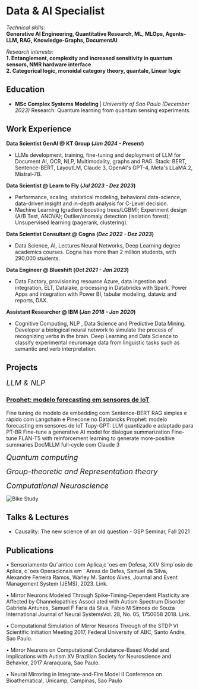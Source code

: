 # Data & AI Specialist

*Technical skills:*<br>
**Generative AI Engineering, Quantitative Research, ML, MLOps, Agents-LLM, RAG, Knowledge-Graphs, DocumentAI**

*Research interests:*<br>
**1. Entanglement, complexity and increased sensitivity in quantum sensors, NMR hardware interface**<br>
**2. Categorical logic, monoidal category theory, quantale, Linear logic**<br>

## Education
-
  **MSc Complex Systems Modeling**	| *University of Sao Paulo (_December 2023_)* Research: Quantum learning from quantum sensing experiments.
  
## Work Experience
**Data Scientist GenAI @ KT Group (_Jan 2024 - Present_)**
- LLMs development, training, fine-tuning and deployment of LLM for Document AI, OCR, NLP, Multimodality, graphs and RAG. Stack: BERT, Sentence-BERT, LayoutLM, Claude 3, OpenAI's GPT-4, Meta's LLaMA 2, Mistral-7B.
  
**Data Scientist @ Learn to Fly (_Jul 2023 - Dez 2023_)**
- Performance, scaling, statistical modeling, behavioral data-science, data-driven insight and in-depth analysis for C-Level decision.
- Machine Learning (gradient boosting trees/LGBM); Experiment design (A/B Test, ANOVA); Outlier/anomaly detection (isolation forest); Unsupervised learning (pagerank, clustering).
  
**Data Scientist Consultant @ Cogna (_Dec 2022 - Dez 2023_)**
-  Data Science, AI, Lectures Neural Networks, Deep Learning degree academics courses. Cogna has more than 2 million students, with 290,000 students.
   
**Data Engineer @ Blueshift (_Oct 2021 - Jan 2023_)**
-  Data Factory, provisioning resource Azure, data ingestion and integration, ELT, Datalake, processing in Databricks with Spark. Power Apps and integration with Power BI, tabular modeling, dataviz and reports, DAX.
  
**Assistant Researcher @ IBM (_Jan 2018 - Jan 2020_)**
- Cognitive Computing, NLP , Data Science and Predictive Data Mining. Developer a biological neural network to simulate the process of recognizing verbs in the brain. Deep Learning and Data Science to classify experimental neuromage data from linguistic tasks such as semantic and verb interpretation.


## Projects

<span style="font-size: 20px;">*LLM & NLP*</span>
### [Prophet: modelo forecasting em sensores de IoT](https://www.mdpi.com/1424-8220/22/8/3048)
Fine tuning de modelo de embedding com Sentence-BERT
RAG simples e rápido com Langchain e Pinecone no Databricks
Prophet: modelo forecasting em sensores de IoT
Tupy-GPT: LLM quantizado e adaptado para PT-BR
Fine-tune a generative AI model for dialogue summarization
Fine-tune FLAN-T5 with reinforcement learning to generate more-positive summaries
DocMLLM full-cycle com Claude 3

<span style="font-size: 20px;">*Quantum computing*</span>

<span style="font-size: 20px;">*Group-theoretic and Representation theory*</span>

<span style="font-size: 20px;">*Computational Neuroscience*</span>


![Bike Study](/assets/img/bike_study.jpeg)

## Talks & Lectures
- Causality: The new science of an old question - GSP Seminar, Fall 2021

## Publications
•  Sensoriamento Quˆantico com Aplica¸c˜oes em Defesa, XXV Simp´osio de Aplica¸ c˜oes Operacionais em ´ Areas de
 Defes, Samuel da Silva, Alexandre Ferreira Ramos, Warley M. Santos Alves, Journal and Event Management
 System (JEMS), 2023. Link.
 
 • Mirror Neurons Modeled Through Spike-Timing-Dependent Plasticity are Affected by Channelopathies Associ
ated with Autism Spectrum Disorder Gabriela Antunes, Samuel F Faria da Silva, Fabio M Simoes de Souza
International Journal of Neural SystemsVol. 28, No. 05, 1750058 2018. Link.

 • Computational Simulation of Mirror Neurons Through of the STDP VI Scientific Initiation Meeting 2017, Federal
 University of ABC, Santo Andre, Sao Paulo.
 
 • Mirror Neurons on Computational Condutance-Based Model and Implications with Autism XV Brazilian Society
 for Neuroscience and Behavior, 2017 Araraquara, Sao Paulo.
 
 • Neural Mirroring in Integrate-and-Fire Model II Conference on Bioathematical, Unicamp, Campinas, Sao Paulo
